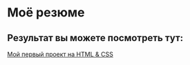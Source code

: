 # Моё резюме

## Результат вы можете посмотреть тут:

[Мой первый проект на HTML & CSS](https://cgushenka.github.io/Resume/Resume.html)
